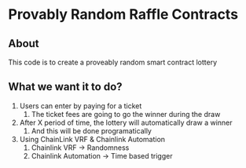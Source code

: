 # Provably Random Raffle Contracts

## About

This code is to create a proveably random smart contract lottery

## What we want it to do?

1. Users can enter by paying for a ticket
   1. The ticket fees are going to go the winner during the draw
2. After X period of time, the lottery will automatically draw a winner
   1. And this will be done programatically
3. Using ChainLink VRF & Chainlink Automation
   1. Chainlink VRF -> Randomness
   2. Chainlink Automation -> Time based trigger

